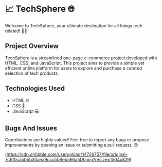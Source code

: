 <h1>📈 TechSphere 🌐</h1>
<p>Welcome to TechSphere, your ultimate destination for all things tech-related! 🚀📱</p>

<h2>Project Overview</h2>
<p>TechSphere is a streamlined one-page e-commerce project developed with HTML, CSS, and JavaScript. This project aims to provide a simple yet efficient online platform for users to explore and purchase a curated selection of tech products.</p>

<h2>Technologies Used</h2>

<ul>
<li>HTML 🌐</li>
<li>CSS 🎨</li>
<li>JavaScript 💻</li>
</ul>

<h2>Bugs And Issues</h2>
Contributions are highly valued! Feel free to report any bugs or propose improvements by opening an issue or submitting a pull request. 😊

(https://cdn.dribbble.com/userupload/14726757/file/original-7c6f0cabb5b30aea9ccc5b8eb566af49.png?resize=1504x829)

